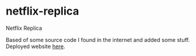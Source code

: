 # netflix-replica
Netflix Replica

Based of some source code I found in the internet and added some stuff. Deployed website [here](https://zk-netflix-replica.vercel.app).
